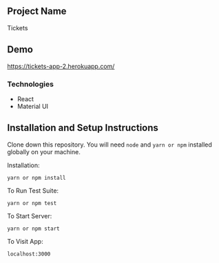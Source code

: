 ## Project Name

Tickets

## Demo

https://tickets-app-2.herokuapp.com/

### Technologies

- React
- Material UI

## Installation and Setup Instructions

Clone down this repository. You will need `node` and `yarn or npm` installed globally on your machine.

Installation:

`yarn or npm install`

To Run Test Suite:

`yarn or npm test`

To Start Server:

`yarn or npm start`

To Visit App:

`localhost:3000`
